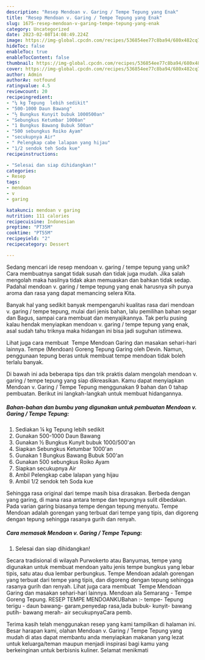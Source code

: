 ```yaml
---
description: "Resep Mendoan v. Garing / Tempe Tepung yang Enak"
title: "Resep Mendoan v. Garing / Tempe Tepung yang Enak"
slug: 1675-resep-mendoan-v-garing-tempe-tepung-yang-enak
category: Uncategorized
date: 2023-02-08T14:08:49.224Z
image: https://img-global.cpcdn.com/recipes/536854ee77c8ba94/680x482cq70/mendoan-v-garing-tempe-tepung-foto-resep-utama.jpg
hideToc: false
enableToc: true
enableTocContent: false
thumbnail: https://img-global.cpcdn.com/recipes/536854ee77c8ba94/680x482cq70/mendoan-v-garing-tempe-tepung-foto-resep-utama.jpg
cover: https://img-global.cpcdn.com/recipes/536854ee77c8ba94/680x482cq70/mendoan-v-garing-tempe-tepung-foto-resep-utama.jpg
author: Admin
authorAv: notfound
ratingvalue: 4.5
reviewcount: 20
recipeingredient:
- "¼ kg Tepung  lebih sedikit"
- "500-1000 Daun Bawang"
- "½ Bungkus Kunyit bubuk 1000500an"
- "Sebungkus Ketumbar 1000an"
- "1 Bungkus Bawang Bubuk 500an"
- "500 sebungkus Roiko Ayam"
- "secukupnya Air"
- " Pelengkap cabe lalapan yang hijau"
- "1/2 sendok teh Soda kue"
recipeinstructions:

- "Selesai dan siap dihidangkan!"
categories:
- Resep
tags:
- mendoan
- v
- garing

katakunci: mendoan v garing 
nutrition: 111 calories
recipecuisine: Indonesian
preptime: "PT35M"
cooktime: "PT55M"
recipeyield: "2"
recipecategory: Dessert

---
```





Sedang mencari ide resep mendoan v. garing / tempe tepung yang unik? Cara membuatnya sangat tidak susah dan tidak juga mudah. Jika salah mengolah maka hasilnya tidak akan memuaskan dan bahkan tidak sedap. Padahal mendoan v. garing / tempe tepung yang enak harusnya sih punya aroma dan rasa yang dapat memancing selera Kita.





Banyak hal yang sedikit banyak mempengaruhi kualitas rasa dari mendoan v. garing / tempe tepung, mulai dari jenis bahan, lalu pemilihan bahan segar dan Bagus, sampai cara membuat dan menyajikannya. Tak perlu pusing kalau hendak menyiapkan mendoan v. garing / tempe tepung yang enak,      asal sudah tahu triknya maka hidangan ini bisa jadi suguhan istimewa.














Lihat juga cara membuat ️ Tempe Mendoan Garing dan masakan sehari-hari lainnya. Tempe (Mendoan) Goreng Tepung Garing oleh Devin. Namun, penggunaan tepung beras untuk membuat tempe mendoan tidak boleh terlalu banyak.






Di bawah ini ada beberapa tips dan trik praktis dalam mengolah mendoan v. garing / tempe tepung yang siap dikreasikan. Kamu dapat menyiapkan Mendoan v. Garing / Tempe Tepung menggunakan 9 bahan dan 0 tahap pembuatan. Berikut ini langkah-langkah untuk membuat hidangannya.

<!--inarticleads1-->

##### Bahan-bahan dan bumbu yang digunakan untuk pembuatan Mendoan v. Garing / Tempe Tepung:

1. Sediakan ¼ kg Tepung  lebih sedikit
1. Gunakan 500-1000 Daun Bawang
1. Gunakan ½ Bungkus Kunyit bubuk 1000/500&#39;an
1. Siapkan Sebungkus Ketumbar 1000&#39;an
1. Gunakan 1 Bungkus Bawang Bubuk 500&#39;an
1. Gunakan 500 sebungkus Roiko Ayam
1. Siapkan secukupnya Air
1. Ambil  Pelengkap cabe lalapan yang hijau
1. Ambil 1/2 sendok teh Soda kue


Sehingga rasa original dari tempe masih bisa dirasakan. Berbeda dengan yang garing, di mana rasa antara tempe dan tepungnya sulit dibedakan. Pada varian garing biasanya tempe dengan tepung menyatu. Tempe Mendoan adalah gorengan yang terbuat dari tempe yang tipis, dan digoreng dengan tepung sehingga rasanya gurih dan renyah. 

<!--inarticleads2-->

##### Cara memasak Mendoan v. Garing / Tempe Tepung:


1. Selesai dan siap dihidangkan!

Secara tradisional di wilayah Purwokerto atau Banyumas, tempe yang digunakan untuk membuat mendoan yaitu jenis tempe bungkus yang lebar tipis, satu atau dua lembar perbungkus. Tempe Mendoan adalah gorengan yang terbuat dari tempe yang tipis, dan digoreng dengan tepung sehingga rasanya gurih dan renyah. Lihat juga cara membuat ️ Tempe Mendoan Garing dan masakan sehari-hari lainnya. Mendoan ala Semarang - Tempe Goreng Tepung. RESEP TEMPE MENDOANKUBahan :- tempe- Tepung terigu - daun bawang- garam,penyedap rasa,lada bubuk- kunyit- bawang putih- bawang merah- air secukupnyaCara pemb. 

Terima kasih telah menggunakan resep yang kami tampilkan di halaman ini. Besar harapan kami, olahan Mendoan v. Garing / Tempe Tepung yang mudah di atas dapat membantu anda menyiapkan makanan yang lezat untuk keluarga/teman maupun menjadi inspirasi bagi kamu yang berkeinginan untuk berbisnis kuliner. Selamat menikmati

